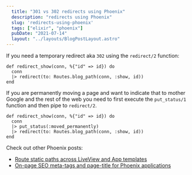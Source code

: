 ```yaml
---
  title: "301 vs 302 redirects using Phoenix"
  description: "redirects using Phoenix"
  slug: 'redirects-using-phoenix'
  tags: ["elixir", "phoenix"]
  pubDate: "2021-07-14"
  layout: "../layouts/BlogPostLayout.astro"
---
```


If you need a temporary redirect aka `302` using the `redirect/2` function:
```
def redirect_show(conn, %{"id" => id}) do
  conn
  |> redirect(to: Routes.blog_path(conn, :show, id))
end
```

If you are permanently moving a page and want to indicate that to mother Google and the rest of the web you need to first execute the `put_status/1` function and then pipe to `redirect/2`.

```
def redirect_show(conn, %{"id" => id}) do
  conn
  |> put_status(:moved_permanently)
  |> redirect(to: Routes.blog_path(conn, :show, id))
end
```

Check out other Phoenix posts:
- [Route static paths across LiveView and App templates](https://tinytechtuts.com/2020-liveview-conn-vs-socket)
- [On-page SEO meta-tags and page-title for Phoenix applications](https://tinytechtuts.com/2020-seo-in-elixir)
